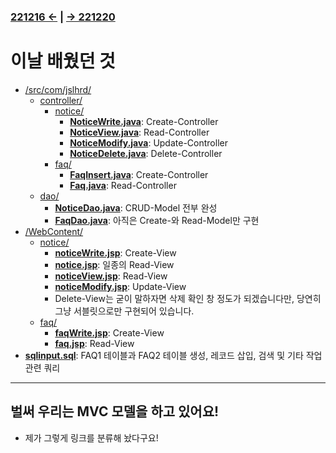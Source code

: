 ﻿### [221216 ←](/221205-_JSP/221216/) | [→ 221220](/221205-_JSP/221220/)

# 이날 배웠던 것

- [/src/com/jslhrd/](/221205-_JSP/221219/jslhrdServlet/src/com/jslhrd/)
    - [controller/](/221205-_JSP/221219/jslhrdServlet/src/com/jslhrd/controller/)
        - [notice/](/221205-_JSP/221219/jslhrdServlet/src/com/jslhrd/controller/notice/)
            - [**NoticeWrite.java**](/221205-_JSP/221219/jslhrdServlet/src/com/jslhrd/controller/notice/NoticeWrite.java): Create-Controller
            - [**NoticeView.java**](/221205-_JSP/221219/jslhrdServlet/src/com/jslhrd/controller/notice/NoticeView.java): Read-Controller
            - [**NoticeModify.java**](/221205-_JSP/221219/jslhrdServlet/src/com/jslhrd/controller/notice/NoticeModify.java): Update-Controller
            - [**NoticeDelete.java**](/221205-_JSP/221219/jslhrdServlet/src/com/jslhrd/controller/notice/NoticeDelete.java): Delete-Controller
        - [faq/](/221205-_JSP/221219/jslhrdServlet/src/com/jslhrd/controller/faq/)
            - [**FaqInsert.java**](/221205-_JSP/221219/jslhrdServlet/src/com/jslhrd/controller/faq/FaqInsert.java): Create-Controller
            - [**Faq.java**](/221205-_JSP/221219/jslhrdServlet/src/com/jslhrd/controller/faq/): Read-Controller
    - [dao/](/221205-_JSP/221216/jslhrdServlet/src/com/jslhrd/dao/)
        - [**NoticeDao.java**](/221205-_JSP/221219/jslhrdServlet/src/com/jslhrd/dao/NoticeDao.java): CRUD-Model 전부 완성
        - [**FaqDao.java**](/221205-_JSP/221219/jslhrdServlet/src/com/jslhrd/dao/FaqDao.java): 아직은 Create-와 Read-Model만 구현
- [/WebContent/](/221205-_JSP/221219/jslhrdServlet/WebContent/)
    - [notice/](/221205-_JSP/221219/jslhrdServlet/WebContent/notice)
        - [**noticeWrite.jsp**](/221205-_JSP/221219/jslhrdServlet/WebContent/notice/noticeWrite.jsp): Create-View
        - [**notice.jsp**](/221205-_JSP/221219/jslhrdServlet/WebContent/notice/notice.jsp): 일종의 Read-View
        - [**noticeView.jsp**](/221205-_JSP/221219/jslhrdServlet/WebContent/notice/noticeView.jsp): Read-View
        - [**noticeModify.jsp**](/221205-_JSP/221219/jslhrdServlet/WebContent/notice/noticeModify.jsp): Update-View
        - Delete-View는 굳이 말하자면 삭제 확인 창 정도가 되겠습니다만, 당연히 그냥 서블릿으로만 구현되어 있습니다.
    - [faq/](/221205-_JSP/221219/jslhrdServlet/WebContent/faq/)
        - [**faqWrite.jsp**](/221205-_JSP/221219/jslhrdServlet/WebContent/faq/faqWrite.jsp): Create-View
        - [**faq.jsp**](/221205-_JSP/221219/jslhrdServlet/WebContent/faq/faq.jsp): Read-View
- [**sqlinput.sql**](/221205-_JSP/221219/sqlinput.sql): FAQ1 테이블과 FAQ2 테이블 생성, 레코드 삽입, 검색 및 기타 작업 관련 쿼리

---

## 벌써 우리는 MVC 모델을 하고 있어요!

- 제가 그렇게 링크를 분류해 놨다구요!